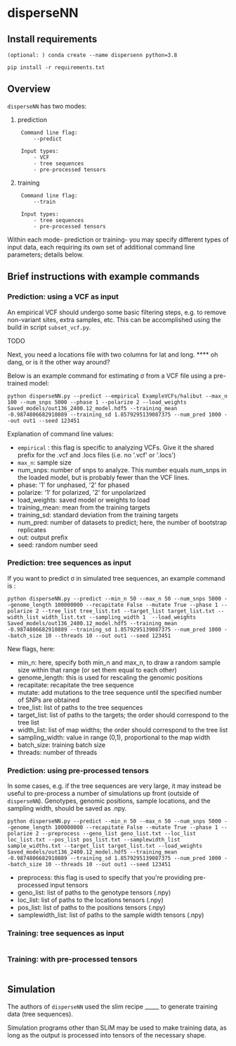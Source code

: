 # disperseNN

## Install requirements
```
(optional: ) conda create --name dispersenn python=3.8

pip install -r requirements.txt 
``` 


## Overview
`disperseNN` has two modes: 
1. prediction

        Command line flag:
            --predict

        Input types:
            - VCF
            - tree sequences
            - pre-processed tensors
2. training

        Command line flag:
            --train

        Input types:  
      	    - tree sequences
            - pre-processed tensors

Within each mode- prediction or training- you may specify different types of input data, each requiring its own set of additional command line parameters; details below. 

## Brief instructions with example commands

### Prediction: using a VCF as input
An empirical VCF should undergo some basic filtering steps, e.g. to remove non-variant sites, extra samples, etc. This can be accomplished using the build in script `subset_vcf.py`.

   TODO

Next, you need a locations file with two columns for lat and long. **** oh dang, or is it the other way around?

Below is an example command for estimating &#963; from a VCF file using a pre-trained model:
```
python disperseNN.py --predict --empirical ExampleVCFs/halibut --max_n 100 --num_snps 5000 --phase 1 --polarize 2 --load_weights Saved_models/out136_2400.12_model.hdf5 --training_mean -0.9874806682910889 --training_sd 1.8579295139087375 --num_pred 1000 --out out1 --seed 123451
```

Explanation of command line values:
- `empirical` : this flag is specific to analyzing VCFs. Give it the shared prefix for the .vcf and .locs files (i.e. no '.vcf' or '.locs')
- `max_n`: sample size
- num_snps: number of snps to analyze. This number equals num_snps in the loaded model, but is probably fewer than the VCF lines.
- phase: '1' for unphased, '2' for phased 
- polarize: '1' for polarized, '2' for unpolarized
- load_weights: saved model or weights to load
- training_mean: mean from the training targets
- training_sd: standard deviation from the training targets
- num_pred: number of datasets to predict; here, the number of bootstrap replicates
- out: output prefix
- seed: random number seed


### Prediction: tree sequences as input
If you want to predict &#963; in simulated tree sequences, an example command is :
```
python disperseNN.py --predict --min_n 50 --max_n 50 --num_snps 5000 --genome_length 100000000 --recapitate False --mutate True --phase 1 --polarize 2 --tree_list tree_list.txt --target_list target_list.txt --width_list width_list.txt --sampling_width 1  --load_weights Saved_models/out136_2400.12_model.hdf5 --training_mean -0.9874806682910889 --training_sd 1.8579295139087375 --num_pred 1000 --batch_size 10 --threads 10 --out out1 --seed 123451
```

New flags, here:
- min_n: here, specify both min_n and max_n, to draw a random sample size within that range (or set them equal to each other)
- genome_length: this is used for rescaling the genomic positions
- recapitate: recapitate the tree sequence 
- mutate: add mutations to the tree sequence until the specified number of SNPs are obtained
- tree_list: list of paths to the tree sequences
- target_list: list of paths to the targets; the order should correspond to the tree list
- width_list: list of map widths; the order should correspond to the tree list
- sampling_width: value	in range (0,1),	proportional to	the map width
- batch_size: training batch size
- threads: number of threads 


### Prediction: using pre-processed tensors
In some cases, e.g. if the tree sequences are very large, it may instead be useful to pre-process a number of simulations up front (outside of `disperseNN`). Genotypes, genomic positions, sample locations, and the sampling width, should be saved as .npy.

```
python disperseNN.py --predict --min_n 50 --max_n 50 --num_snps 5000 --genome_length 100000000 --recapitate False --mutate True --phase 1 --polarize 2 --preprocess --geno_list geno_list.txt --loc_list loc_list.txt --pos_list pos_list.txt --samplewidth_list sample_widths.txt --target_list target_list.txt --load_weights Saved_models/out136_2400.12_model.hdf5 --training_mean -0.9874806682910889 --training_sd 1.8579295139087375 --num_pred 1000 --batch_size 10 --threads 10 --out out1 --seed 123451
```

- preprocess: this flag is used to specify that you're providing pre-processed input tensors
- geno_list: list of paths to the genotype tensors (.npy)
- loc_list: list of paths to the locations tensors (.npy)
- pos_list: list of paths to the positions tensors (.npy)
- samplewidth_list: list of paths to the sample width tensors (.npy)


### Training: tree sequences as input
```
```

### Training: with pre-processed tensors
```
```

## Simulation
The authors of `disperseNN` used the slim recipe _____ to generate training data (tree sequences).

Simulation programs other than SLiM may be used to make training data, as long as the output is processed into tensors of the necessary shape. 